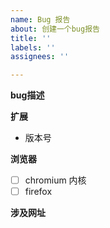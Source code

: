 ```yaml
---
name: Bug 报告
about: 创建一个bug报告
title: ''
labels: ''
assignees: ''

---
```


**bug描述**

**扩展**
 - 版本号

**浏览器**
 - [ ] chromium 内核
 - [ ] firefox

**涉及网址**
